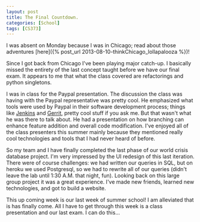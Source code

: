 ```yaml
---
layout: post
title: The Final Countdown.
categories: [School]
tags: [CS373]
---
```


I was absent on Monday because I was in Chicago; read about those adventures [here]({% post_url 2013-08-10-thinkChicago_lollapalooza %})!

Since I got back from Chicago I've been playing major catch-up. I basically missed the entirety of the last concept taught before we have our final exam. It appears to me that what the class covered are refactorings and python singletons.

I was in class for the Paypal presentation. The discussion the class was having with the Paypal representative was pretty cool. He emphasized what tools were used by Paypal in their software development process; things like [Jenkins](http://jenkins-ci.org/) and [Gerrit](https://code.google.com/p/gerrit/), pretty cool stuff if you ask me. But that wasn't what he was there to talk about. He had a presentation on how branching can enhance feature addition and overall code modification. I've enjoyed all of the class presenters this summer mainly because they mentioned really cool technologies and tools that I had never heard of before.

So my team and I have finally completed the last phase of our world crisis database project. I'm very impressed by the UI redesign of this last iteration. There were of course challenges: we had written our queries in SQL, but on heroku we used Postgresql, so we had to rewrite all of our queries (didn't leave the lab until 1:30 A.M. that night, fun). Looking back on this large group project it was a great experience. I've made new friends, learned new technologies, and got to build a website.

This up coming week is our last week of summer school! I am alleviated that is has finally come. All I have to get through this week is a class presentation and our last exam. I can do this...

